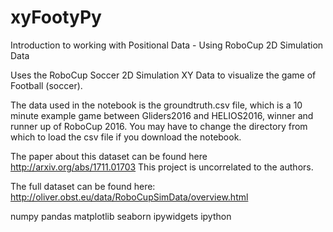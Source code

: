 # xyFootyPy
Introduction to working with Positional Data - Using RoboCup 2D Simulation Data

Uses the RoboCup Soccer 2D Simulation XY Data to visualize the game of Football (soccer).

The data used in the notebook is the groundtruth.csv file, which is a 10 minute example game between Gliders2016 and HELIOS2016, winner and runner up of RoboCup 2016.
You may have to change the directory from which to load the csv file if you download the notebook.

The paper about this dataset can be found here http://arxiv.org/abs/1711.01703
This project is uncorrelated to the authors.

The full dataset can be found here: http://oliver.obst.eu/data/RoboCupSimData/overview.html

numpy
pandas
matplotlib
seaborn
ipywidgets
ipython
